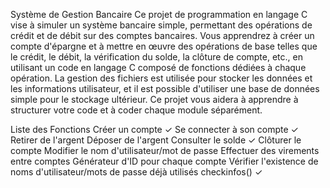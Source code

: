 
Système de Gestion Bancaire
Ce projet de programmation en langage C vise à simuler un système bancaire simple, permettant des opérations de crédit et de débit sur des comptes bancaires. Vous apprendrez à créer un compte d'épargne et à mettre en œuvre des opérations de base telles que le crédit, le débit, la vérification du solde, la clôture de compte, etc., en utilisant un code en langage C composé de fonctions dédiées à chaque opération. La gestion des fichiers est utilisée pour stocker les données et les informations utilisateur, et il est possible d'utiliser une base de données simple pour le stockage ultérieur. Ce projet vous aidera à apprendre à structurer votre code et à coder chaque module séparément.

Liste des Fonctions
Créer un compte ✓
Se connecter à son compte ✓
Retirer de l'argent 
Déposer de l'argent 
Consulter le solde ✓
Clôturer le compte 
Modifier le nom d'utilisateur/mot de passe
Effectuer des virements entre comptes
Générateur d'ID pour chaque compte
Vérifier l'existence de noms d'utilisateur/mots de passe déjà utilisés checkinfos() ✓